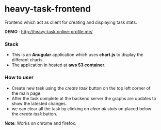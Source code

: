 # heavy-task-frontend
Frontend which act as client for creating and displaying task stats.

__DEMO__ : http://heavy-task.online-profile.me/

### Stack

* This is an **Anugular** application which uses **chart.js** to display the different charts. 
* The application in hosted at **aws S3 container**.

### How to user

* Create new task using the _create task_ button on the top left corner of the main page.
* After the task complete at the backend server the graphs are updates to show the latested changes.
* we can clear all the task by clicking on _clear all stats_ on placed below the _create task_ button.

__Note__: Works on chrome and firefox. 
